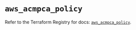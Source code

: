 # `aws_acmpca_policy`

Refer to the Terraform Registry for docs: [`aws_acmpca_policy`](https://registry.terraform.io/providers/hashicorp/aws/6.16.0/docs/resources/acmpca_policy).
